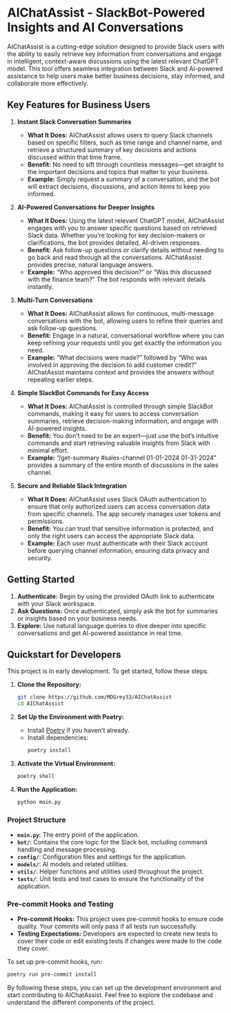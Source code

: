 # AIChatAssist - SlackBot-Powered Insights and AI Conversations

AIChatAssist is a cutting-edge solution designed to provide Slack users with the ability to easily retrieve key information from conversations and engage in intelligent, context-aware discussions using the latest relevant ChatGPT model. This tool offers seamless integration between Slack and AI-powered assistance to help users make better business decisions, stay informed, and collaborate more effectively.

## Key Features for Business Users

1. **Instant Slack Conversation Summaries**
    - **What It Does:** AIChatAssist allows users to query Slack channels based on specific filters, such as time range and channel name, and retrieve a structured summary of key decisions and actions discussed within that time frame.
    - **Benefit:** No need to sift through countless messages—get straight to the important decisions and topics that matter to your business.
    - **Example:** Simply request a summary of a conversation, and the bot will extract decisions, discussions, and action items to keep you informed.

2. **AI-Powered Conversations for Deeper Insights**
    - **What It Does:** Using the latest relevant ChatGPT model, AIChatAssist engages with you to answer specific questions based on retrieved Slack data. Whether you’re looking for key decision-makers or clarifications, the bot provides detailed, AI-driven responses.
    - **Benefit:** Ask follow-up questions or clarify details without needing to go back and read through all the conversations. AIChatAssist provides precise, natural language answers.
    - **Example:** “Who approved this decision?” or “Was this discussed with the finance team?” The bot responds with relevant details instantly.

3. **Multi-Turn Conversations**
    - **What It Does:** AIChatAssist allows for continuous, multi-message conversations with the bot, allowing users to refine their queries and ask follow-up questions.
    - **Benefit:** Engage in a natural, conversational workflow where you can keep refining your requests until you get exactly the information you need.
    - **Example:** “What decisions were made?” followed by “Who was involved in approving the decision to add customer credit?” AIChatAssist maintains context and provides the answers without repeating earlier steps.

4. **Simple SlackBot Commands for Easy Access**
    - **What It Does:** AIChatAssist is controlled through simple SlackBot commands, making it easy for users to access conversation summaries, retrieve decision-making information, and engage with AI-powered insights.
    - **Benefit:** You don’t need to be an expert—just use the bot’s intuitive commands and start retrieving valuable insights from Slack with minimal effort.
    - **Example:** “/get-summary #sales-channel 01-01-2024 01-31-2024” provides a summary of the entire month of discussions in the sales channel.

5. **Secure and Reliable Slack Integration**
    - **What It Does:** AIChatAssist uses Slack OAuth authentication to ensure that only authorized users can access conversation data from specific channels. The app securely manages user tokens and permissions.
    - **Benefit:** You can trust that sensitive information is protected, and only the right users can access the appropriate Slack data.
    - **Example:** Each user must authenticate with their Slack account before querying channel information, ensuring data privacy and security.

## Getting Started

1. **Authenticate:** Begin by using the provided OAuth link to authenticate with your Slack workspace.
2. **Ask Questions:** Once authenticated, simply ask the bot for summaries or insights based on your business needs.
3. **Explore:** Use natural language queries to dive deeper into specific conversations and get AI-powered assistance in real time.

## Quickstart for Developers

This project is in early development. To get started, follow these steps:

1. **Clone the Repository:**
    ```sh
    git clone https://github.com/MDGrey33/AIChatAssist
    cd AIChatAssist
    ```

2. **Set Up the Environment with Poetry:**
    - Install [Poetry](https://python-poetry.org/docs/#installation) if you haven't already.
    - Install dependencies:
        ```sh
        poetry install
        ```

3. **Activate the Virtual Environment:**
    ```sh
    poetry shell
    ```

4. **Run the Application:**
    ```sh
    python main.py
    ```

### Project Structure

- **`main.py`**: The entry point of the application.
- **`bot/`**: Contains the core logic for the Slack bot, including command handling and message processing.
- **`config/`**: Configuration files and settings for the application.
- **`models/`**: AI models and related utilities.
- **`utils/`**: Helper functions and utilities used throughout the project.
- **`tests/`**: Unit tests and test cases to ensure the functionality of the application.

### Pre-commit Hooks and Testing

- **Pre-commit Hooks:** This project uses pre-commit hooks to ensure code quality. Your commits will only pass if all tests run successfully.
- **Testing Expectations:** Developers are expected to create new tests to cover their code or edit existing tests if changes were made to the code they cover.

To set up pre-commit hooks, run:
```sh
poetry run pre-commit install
```

By following these steps, you can set up the development environment and start contributing to AIChatAssist. Feel free to explore the codebase and understand the different components of the project.
